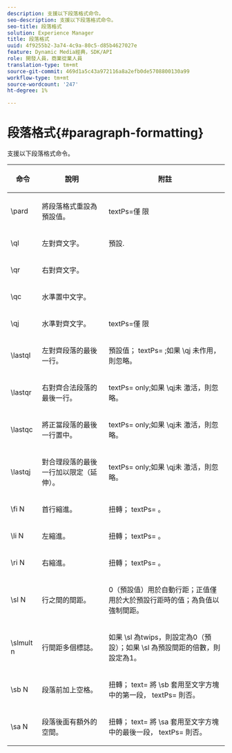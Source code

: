 ```yaml
---
description: 支援以下段落格式命令。
seo-description: 支援以下段落格式命令。
seo-title: 段落格式
solution: Experience Manager
title: 段落格式
uuid: 4f9255b2-3a74-4c9a-80c5-d85b4627027e
feature: Dynamic Media經典，SDK/API
role: 開發人員，商業從業人員
translation-type: tm+mt
source-git-commit: 469d1a5c43a972116a8a2efb0de5708800130a99
workflow-type: tm+mt
source-wordcount: '247'
ht-degree: 1%

---
```



# 段落格式{#paragraph-formatting}

支援以下段落格式命令。

<table id="table_5DD044E1C0614A29A2413557DF57197D"> 
 <thead> 
  <tr> 
   <th class="entry"> <p>命令 </p> </th> 
   <th class="entry"> <p>說明 </p> </th> 
   <th class="entry"> <p>附註 </p> </th> 
  </tr> 
 </thead>
 <tbody> 
  <tr> 
   <td> <span class="codeph"> \pard  </span> </td> 
   <td> <p>將段落格式重設為預設值。 </p> </td> 
   <td> <p> <span class="codeph"> textPs=僅 </span> 限 </p> </td> 
  </tr> 
  <tr> 
   <td> <span class="codeph"> \ql  </span> </td> 
   <td> <p>左對齊文字。 </p> </td> 
   <td> <p>預設. </p> </td> 
  </tr> 
  <tr> 
   <td> <span class="codeph"> \qr  </span> </td> 
   <td> <p>右對齊文字。 </p> </td> 
   <td> <p> </p> </td> 
  </tr> 
  <tr> 
   <td> <span class="codeph"> \qc  </span> </td> 
   <td> <p>水準置中文字。 </p> </td> 
   <td> <p> </p> </td> 
  </tr> 
  <tr> 
   <td> <span class="codeph"> \qj  </span> </td> 
   <td> <p>水準對齊文字。 </p> </td> 
   <td> <p> <span class="codeph"> textPs=僅 </span> 限 </p> </td> 
  </tr> 
  <tr> 
   <td> <span class="codeph"> \lastql  </span> </td> 
   <td> <p>左對齊段落的最後一行。 </p> </td> 
   <td> <p>預設值；<span class="codeph"> textPs= </span>;如果<span class="codeph"> \qj </span>未作用，則忽略。 </p> </td> 
  </tr> 
  <tr> 
   <td> <span class="codeph"> \lastqr  </span> </td> 
   <td> <p>右對齊合法段落的最後一行。 </p> </td> 
   <td> <p> <span class="codeph"> textPs=  </span> only;如果 <span class="codeph"> \qj未 </span> 激活，則忽略。 </p> </td> 
  </tr> 
  <tr> 
   <td> <span class="codeph"> \lastqc  </span> </td> 
   <td> <p>將正當段落的最後一行置中。 </p> </td> 
   <td> <p> <span class="codeph"> textPs=  </span> only;如果 <span class="codeph"> \qj未 </span>激活，則忽略。 </p> </td> 
  </tr> 
  <tr> 
   <td> <span class="codeph"> \lastqj  </span> </td> 
   <td> <p>對合理段落的最後一行加以限定（延伸）。 </p> </td> 
   <td> <p> <span class="codeph"> textPs=  </span> only;如果 <span class="codeph"> \qj未 </span>激活，則忽略。 </p> </td> 
  </tr> 
  <tr> 
   <td> <span class="codeph"> \fi  <span class="varname"> N  </span> </span> </td> 
   <td> <p>首行縮進。 </p> </td> 
   <td> <p>扭轉；<span class="codeph"> textPs= </span>。 </p> </td> 
  </tr> 
  <tr> 
   <td> <span class="codeph"> \li  <span class="varname"> N  </span> </span> </td> 
   <td> <p>左縮進。 </p> </td> 
   <td> <p>扭轉；<span class="codeph"> textPs= </span>。 </p> </td> 
  </tr> 
  <tr> 
   <td> <span class="codeph"> \ri  <span class="varname"> N  </span> </span> </td> 
   <td> <p>右縮進。 </p> </td> 
   <td> <p>扭轉；<span class="codeph"> textPs= </span>。 </p> </td> 
  </tr> 
  <tr> 
   <td> <span class="codeph"> \sl  <span class="varname"> N  </span> </span> </td> 
   <td> <p>行之間的間距。 </p> </td> 
   <td> <p>0（預設值）用於自動行距；正值僅用於大於預設行距時的值；為負值以強制間距。 </p> </td> 
  </tr> 
  <tr> 
   <td> <span class="codeph"> \slmult  <span class="varname"> n  </span> </span> </td> 
   <td> <p>行間距多個標誌。 </p> </td> 
   <td> <p>如果<span class="codeph"> \sl </span>為twips，則設定為0（預設）；如果<span class="codeph"> \sl </span>為預設間距的倍數，則設定為1。 </p> </td> 
  </tr> 
  <tr> 
   <td> <span class="codeph"> \sb  <span class="varname"> N  </span> </span> </td> 
   <td> <p>段落前加上空格。 </p> </td> 
   <td> <p>扭轉；<span class="codeph"> text= </span>將<span class="codeph"> \sb </span>套用至文字方塊中的第一段，<span class="codeph"> textPs= </span>則否。 </p> </td> 
  </tr> 
  <tr> 
   <td> <span class="codeph"> \sa  <span class="varname"> N  </span> </span> </td> 
   <td> <p>段落後面有額外的空間。 </p> </td> 
   <td> <p>扭轉；<span class="codeph"> text= </span>將<span class="codeph"> \sa </span>套用至文字方塊中的最後一段，<span class="codeph"> textPs= </span>則否。 </p> </td> 
  </tr> 
 </tbody> 
</table>

